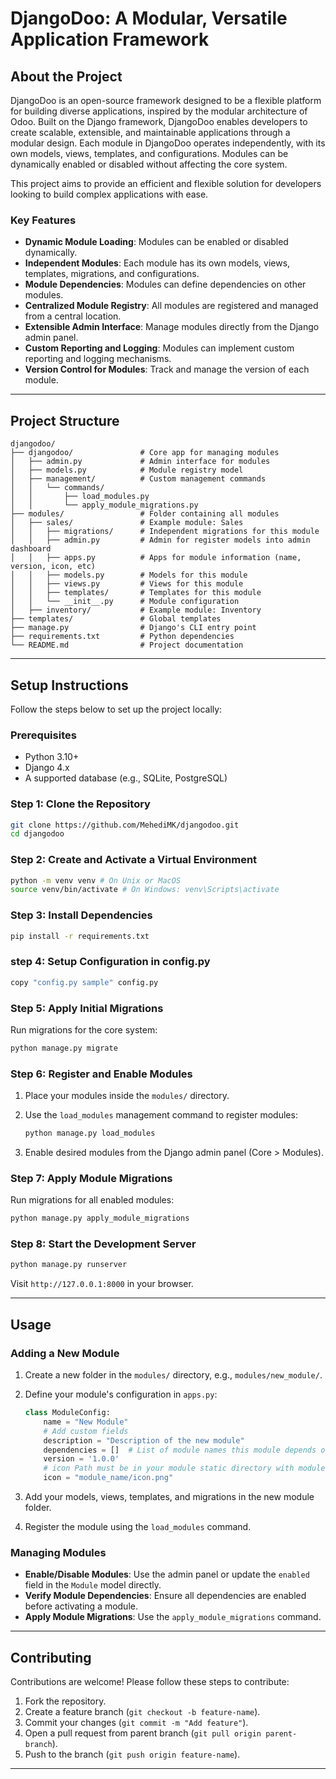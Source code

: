 # DjangoDoo: A Modular, Versatile Application Framework

## About the Project

DjangoDoo is an open-source framework designed to be a flexible platform for building diverse applications, inspired by the modular architecture of Odoo. Built on the Django framework, DjangoDoo enables developers to create scalable, extensible, and maintainable applications through a modular design. Each module in DjangoDoo operates independently, with its own models, views, templates, and configurations. Modules can be dynamically enabled or disabled without affecting the core system.

This project aims to provide an efficient and flexible solution for developers looking to build complex applications with ease.

### Key Features
- **Dynamic Module Loading**: Modules can be enabled or disabled dynamically.
- **Independent Modules**: Each module has its own models, views, templates, migrations, and configurations.
- **Module Dependencies**: Modules can define dependencies on other modules.
- **Centralized Module Registry**: All modules are registered and managed from a central location.
- **Extensible Admin Interface**: Manage modules directly from the Django admin panel.
- **Custom Reporting and Logging**: Modules can implement custom reporting and logging mechanisms.
- **Version Control for Modules**: Track and manage the version of each module.

---

## Project Structure

```
djangodoo/
├── djangodoo/               # Core app for managing modules
│   ├── admin.py             # Admin interface for modules
│   ├── models.py            # Module registry model
│   ├── management/          # Custom management commands
│   │   └── commands/
│   │       ├── load_modules.py
│   │       └── apply_module_migrations.py
├── modules/                 # Folder containing all modules
│   ├── sales/               # Example module: Sales
│   │   ├── migrations/      # Independent migrations for this module
│   │   ├── admin.py         # Admin for register models into admin dashboard
│   │   ├── apps.py          # Apps for module information (name, version, icon, etc)
│   │   ├── models.py        # Models for this module
│   │   ├── views.py         # Views for this module
│   │   ├── templates/       # Templates for this module
│   │   └── __init__.py      # Module configuration
│   ├── inventory/           # Example module: Inventory
├── templates/               # Global templates
├── manage.py                # Django's CLI entry point
├── requirements.txt         # Python dependencies
└── README.md                # Project documentation
```

---

## Setup Instructions

Follow the steps below to set up the project locally:

### Prerequisites
- Python 3.10+
- Django 4.x
- A supported database (e.g., SQLite, PostgreSQL)

### Step 1: Clone the Repository

```bash
git clone https://github.com/MehediMK/djangodoo.git
cd djangodoo
```

### Step 2: Create and Activate a Virtual Environment

```bash
python -m venv venv # On Unix or MacOS
source venv/bin/activate # On Windows: venv\Scripts\activate
```

### Step 3: Install Dependencies

```bash
pip install -r requirements.txt
```
### step 4: Setup Configuration in config.py
```bash
copy "config.py sample" config.py
```
### Step 5: Apply Initial Migrations

Run migrations for the core system:

```bash
python manage.py migrate
```

### Step 6: Register and Enable Modules

1. Place your modules inside the `modules/` directory.
2. Use the `load_modules` management command to register modules:

   ```bash
   python manage.py load_modules
   ```

3. Enable desired modules from the Django admin panel (Core > Modules).

### Step 7: Apply Module Migrations

Run migrations for all enabled modules:

```bash
python manage.py apply_module_migrations
```

### Step 8: Start the Development Server

```bash
python manage.py runserver
```

Visit `http://127.0.0.1:8000` in your browser.

---

## Usage

### Adding a New Module

1. Create a new folder in the `modules/` directory, e.g., `modules/new_module/`.
2. Define your module's configuration in `apps.py`:

   ```python
   class ModuleConfig:
       name = "New Module"
       # Add custom fields
       description = "Description of the new module"
       dependencies = []  # List of module names this module depends on
       version = '1.0.0'
       # icon Path must be in your module static directory with module name
       icon = "module_name/icon.png"  
   ```

3. Add your models, views, templates, and migrations in the new module folder.
4. Register the module using the `load_modules` command.

### Managing Modules

- **Enable/Disable Modules**: Use the admin panel or update the `enabled` field in the `Module` model directly.
- **Verify Module Dependencies**: Ensure all dependencies are enabled before activating a module.
- **Apply Module Migrations**: Use the `apply_module_migrations` command.

---

## Contributing

Contributions are welcome! Please follow these steps to contribute:

1. Fork the repository.
2. Create a feature branch (`git checkout -b feature-name`).
3. Commit your changes (`git commit -m "Add feature"`).
4. Open a pull request from parent branch (`git pull origin parent-branch`).
5. Push to the branch (`git push origin feature-name`).
---
